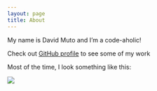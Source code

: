 ```yaml
---
layout: page
title: About
---
```


My name is David Muto and I’m a code-aholic!

<p class="message">
Check out <a href="https://github.com/pseudomuto" title="PseudoMuto on GitHub">GitHub profile</a> to see some of my work
</p>

Most of the time, I look something like this:

![](https://gravatar.com/avatar/2cf9c90cc7eb61ee14be216aea33a2be?s=500)
